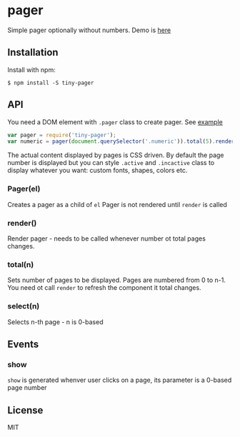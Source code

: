 # pager

  Simple pager optionally without numbers.
  Demo is [here](http://pirxpilot.github.io/pager/)

## Installation

  Install with npm:

    $ npm install -S tiny-pager

## API

You need a DOM element with `.pager` class to create pager. See [example](example.html)

```js
var pager = require('tiny-pager');
var numeric = pager(document.querySelector('.numeric')).total(5).render();
```

The actual content displayed by pages is CSS driven. By default the page number is displayed but you
can style `.active` and `.incactive` class to display whatever you want: custom fonts, shapes,
colors etc.


### Pager(el)

Creates a pager as a child of `el`
Pager is not rendered until `render` is called

### render()

Render pager - needs to be called whenever number ot total pages changes.

### total(n)

Sets number of pages to be displayed. Pages are numbered from 0 to n-1.
You need ot call `render` to refresh the component it total changes.

### select(n)

Selects n-th page - n is 0-based

## Events

### show

`show` is generated whenver user clicks on a page, its parameter is a 0-based page number

## License

  MIT
